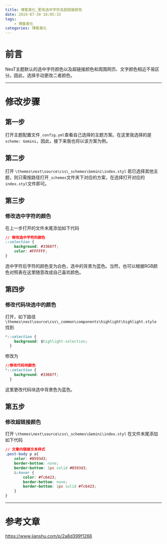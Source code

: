 ```yaml
---
title: 博客美化_更改选中字符及超链接颜色
date: 2019-07-30 18:05:33 
tags:
    - 博客美化
categories: 博客美化
---
```

# 前言
NesT主题默认的选中字符颜色以及超链接颜色和周围网页、文字颜色相近不易区分。因此，选择手动更改二者颜色。
<hr/>

# 修改步骤
## 第一步
打开主题配置文件`_config.yml`查看自己选择的主题方案。在这里我选择的是`scheme: Gemini`，因此，接下来我也将以该方案为例。

## 第二步
打开
`\themes\next\source\css\_schemes\Gemini\index.styl`
若已选择其他主题，则只需按路径打开`_schemes`文件夹下对应的方案，在选择打开对应的`index.styl`文件即可。

## 第三步
### 修改选中字符的颜色
在上一步打开的文件末尾添加如下代码
``` css
// 修改选中字符的颜色
::selection { 
    background: #3366ff;
    color: #FFFFFF; 
}
```

选中字符后字符的颜色变为白色，选中的背景为蓝色。当然，也可以根据RGB颜色对照表在这里随意改成自己喜欢颜色。

## 第四步
### 修改代码块选中的颜色
打开，如下路径
`\themes\next\source\css\_common\components\highlight\highlight.style`
找到
``` css
*::selection {
    background: $highlight-selection;
  }
```
修改为
``` css
//修改代码块颜色
*::selection {
    background: #3366ff;
  }

```
这里更改代码块选中背景色为蓝色。
## 第五步
### 修改超链接颜色
打开
`\themes\next\source\css\_schemes\Gemini\index.styl`
在文件末尾添加如下代码
``` css
// 文章内链接文本样式 
.post-body p a{ 
    color: #0593d3; 
    border-bottom: none; 
    border-bottom: 1px solid #0593d3; 
    &:hover { 
        color: #fc6423; 
        border-bottom: none; 
        border-bottom: 1px solid #fc6423; 
    } 
}
```
<hr/>

# 参考文章
https://www.jianshu.com/p/2a8d399f1266
